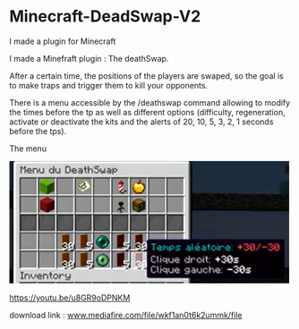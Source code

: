 # Minecraft-DeadSwap-V2
I made a plugin for Minecraft


I made a Minefraft plugin : The deathSwap. 

After a certain time, the positions of the players are swaped, so the goal is to make traps and trigger them to kill your opponents.

There is a menu accessible by the /deathswap command allowing to modify the times before the tp as well as different options (difficulty, regeneration, activate or deactivate the kits and the alerts of 20, 10, 5, 3, 2, 1 seconds before the tps).

The menu

<img src="https://github.com/MatthieuHanania/Minecraft-DeadSwap-V2/blob/main/pictures/deathSwap%20menu.png " alt="The menu" width="500"/>


https://youtu.be/u8GR9oDPNKM


download link : www.mediafire.com/file/wkf1an0t6k2ummk/file
